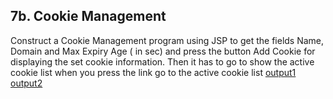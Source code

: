 ## 7b. Cookie Management
Construct a Cookie Management program using JSP to get the fields Name, Domain and Max
Expiry Age ( in sec) and press the button Add Cookie for displaying the set cookie information. Then
it has to go to show the active cookie list when you press the link go to the active cookie list
[output1](https://github.com/naushatendulkar/Advanced_java_programs/blob/main/program7_jspProgram/cookies/7bb1.jpg) 
[output2](https://github.com/naushatendulkar/Advanced_java_programs/blob/main/program7_jspProgram/cookies/7bb2.jpg)
